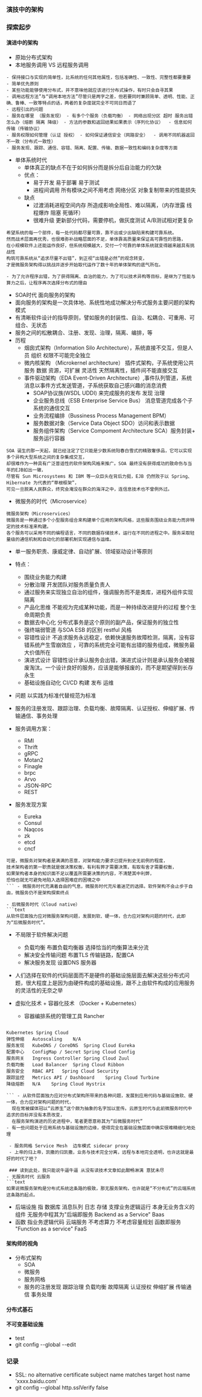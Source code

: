 ### 演技中的架构 

### 探索起步  
#### 演进中的架构  
 - 原始分布式架构  
 - 本地服务调用 VS 远程服务调用  
 ```text
 - 保持接口与实现的简单性，比系统的任何其他属性，包括准确性、一致性、完整性都要重要  
- 简单优先原则  
- 某些功能能够使用分布式，并不意味他就应该进行分布式操作，有时只会自寻其果  
- 调用远程方法”与“调用本地方法”尽管只是两字之差，但若要同时兼顾简单、透明、性能、正确、鲁棒、一致等特点的话，两者的复杂度就完全不可同日而语了  
- 远程引出的问题  
 - 服务在哪里 （服务发现） - 有多个个服务（负载均衡） - 网络出现分区 超时 服务出错怎么办（熔断 隔离 降级） - 方法的参数和返回结果如果表示（序列化协议）  - 信息如何传输（传输协议）  
 - 服务权限如何管理（认证 授权） - 如何保证通信安全（网路安全）  - 调用不同机器返回不一致（分布式一致性）  
- 服务发现、跟踪、通信、容错、隔离、配置、传输、数据一致性和编码复杂度等方面  
```  
  
- 单体系统时代  
  - 单体真正的缺点不在于如何拆分而是拆分后自治能力的欠缺   
  - 优点：  
    - 易于开发 易于部署 易于测试   
    - 进程间调用 所有模块之间不用考虑 网络分区 对象复制带来的性能损失  
  - 缺点  
    - 过渡消耗进程空间内存 所造成影响全局性、难以隔离，（内存泄露 线程爆炸 阻塞 死循环）  
    - 很难升级 更新部分代码，需要停机，做灰度测试 A/B测试相对更复杂  
      
```text  
希望系统的每一个部件，每一处代码都尽量可靠，靠不出或少出缺陷来构建可靠系统。  
然而战术层面再优秀，也很难弥补战略层面的不足，单体靠高质量来保证高可靠性的思路，  
在小规模软件上还能运作良好，但系统规模越大，交付一个可靠的单体系统就变得越来越具有挑战性  
构筑可靠系统从“追求尽量不出错”，到正视“出错是必然”的观念转变，  
才是微服务架构得以挑战并逐步开始取代运作了数十年的单体架构的底气所在。  
  
- 为了允许程序出错，为了获得隔离、自治的能力，为了可以技术异构等目标，是继为了性能与算力之后，让程序再次选择分布式的理由  
```   
- SOA时代 面向服务的架构  
 - 面向服务的架构是一次具体地、系统性地成功解决分布式服务主要问题的架构模式  
 - 有清晰软件设计的指导原则，譬如服务的封装性、自治、松耦合、可重用、可组合、无状态  
 - 服务之间的松散耦合、注册、发现、治理，隔离、编排，等  
 - 历程  
    - 烟囱式架构（Information Silo Architecture），系统直接不交互，但是人员 组织 权限不可能完全独立  
    - 微内核架构 （Microkernel architecture） 插件式架构，子系统使用公共服务 数据 资源，可扩展 灵活性 天然隔离性，插件间不能直接交互  
    - 事件驱动架构（EDA Event-Driven Architecture）,事件队列管道，系统消息以事件方式发送管道，子系统获取自己感兴趣的消息消费  
      - SOAP协议族(WSDL UDDI) 来完成服务的发布 发现 治理  
      - 企业服务总线（ESB Enterprise Service Bus） 消息管道完成各个子系统的通信交互  
      - 业务流程编排（Bussiness Process Management BPM）  
      - 服务数据对象（Service Data Object SDO）访问和表示数据  
      - 服务组件架构（Service Compoment Architecture SCA）服务封装+ 服务运行容器  
```text  
SOA 诞生的那一天起，就已经注定了它只能是少数系统阳春白雪式的精致奢侈品，它可以实现多个异构大型系统之间的复杂集成交互，  
却很难作为一种具有广泛普适性的软件架构风格来推广。SOA 最终没有获得成功的致命伤与当年的EJB如出一辙，  
尽管有 Sun Microsystems 和 IBM 等一众巨头在背后力挺，EJB 仍然败于以 Spring、Hibernate 为代表的“草根框架”，  
可见一旦脱离人民群众，终究会淹没在群众的海洋之中，连信息技术也不曾例外过。  
```  
  
- 微服务的时代（Microservice）  
```text  
微服务架构（Microservices）  
微服务是一种通过多个小型服务组合来构建单个应用的架构风格，这些服务围绕业务能力而非特定的技术标准来构建。  
各个服务可以采用不同的编程语言，不同的数据存储技术，运行在不同的进程之中。服务采取轻量级的通信机制和自动化的部署机制实现通信与运维。  
```  
- 单一服务职责、康威定律、自动扩展、领域驱动设计等原则  
- 特点：  
  - 围绕业务能力构建   
  - 分散治理 开发团队对服务质量负责人  
  - 通过服务来实现独立自治的组件，强调服务而不是类库，进程外组件实现隔离  
  - 产品化思维 不能视为完成某种功能，而是一种持续改进提升的过程 整个生命周期负责  
  - 数据去中心化 分布式事务是这个原则的副产品，保证服务的独立性  
  - 强终端弱管道 与SOA ESB 的区别 restful 风格  
  - 容错性设计 不追求服务永远稳定，依赖快速服务故障检测，隔离，没有容错系统产生雪崩效应 ，可靠的系统完全可能有出错的服务组成，微服务最大价值所在  
  - 演进式设计  容错性设计承认服务会出错，演进式设计则是承认服务会被报废淘汰。一个设计良好的服务，应该是能够报废的，而不是期望得到长存永生  
  - 基础设施自动化 CI/CD 构建 发布 运维  
    
 - 问题 以实践为标准代替规范为标准   
 - 服务的注册发现、跟踪治理、负载均衡、故障隔离、认证授权、伸缩扩展、传输通信、事务处理  
 - 服务调用方案：  
    - RMI  
    - Thrift  
    - gRPC  
    - Motan2  
    - Finagle  
    - brpc  
    - Arvo  
    - JSON-RPC  
    - REST  
 - 服务发现方案  
    - Eureka  
    - Consul  
    - Naqcos  
    - zk  
    - etcd  
    - cncf  
 ```text作为一个普通的服务开发者，作为一个“螺丝钉”式的程序员，微服务架构是友善的。  
可是，微服务对架构者是满满的恶意，对架构能力要求已提升到史无前例的程度，  
技术架构者的第一职责就是做决策权衡，有利有弊才需要决策，有取有舍才需要权衡，  
如果架构者本身的知识面不足以覆盖所需要决策的内容，不清楚其中利弊，  
恐怕也就无可避免地陷入选择困难症的困境之中  
``` - 微服务时代充满着自由的气息，微服务时代充斥着迷茫的选择。软件架构不会止步于自由，微服务仍不是架构探索终点  
  
- 后微服务时代（Cloud native）  
```text  
从软件层面独力应对微服务架构问题，发展到软、硬一体，合力应对架构问题的时代，此即为“后微服务时代”。  
```  
 - 不局限于软件解决问题         
    - 负载均衡 布置负载均衡器 选择恰当的均衡算法来分流  
    - 解决安全传输问题 布置TLS 传输链路，配置CA  
    - 解决服务发现 设置DNS 服务器  
 - 人们选择在软件的代码层面而不是硬件的基础设施层面去解决这些分布式问题，很大程度上是因为由硬件构成的基础设施，跟不上由软件构成的应用服务的灵活性的无奈之举     
  
 - 虚拟化技术 + 容器化技术 （Docker + Kubernetes）  
    - 容器编排系统的管理工具 Rancher  
      
```text  
  
Kubernetes Spring Cloud  
弹性伸缩   Autoscaling    N/A  
服务发现   KubeDNS / CoreDNS  Spring Cloud Eureka  
配置中心   ConfigMap / Secret Spring Cloud Config  
服务网关   Ingress Controller Spring Cloud Zuul  
负载均衡   Load Balancer  Spring Cloud Ribbon  
服务安全   RBAC API   Spring Cloud Security  
跟踪监控   Metrics API / Dashboard    Spring Cloud Turbine  
降级熔断   N/A    Spring Cloud Hystrix  
  
``` - 从软件层面独力应对分布式架构所带来的各种问题，发展到应用代码与基础设施软、硬一体，合力应对架构问题的时代，  
  现在常被媒体冠以“云原生”这个颇为抽象的名字加以宣传。云原生时代与此前微服务时代中追求的目标并没有本质改变，  
  在服务架构演进的历史进程中，笔者更愿意称其为“后微服务时代”  
- 有一些问题处于应用系统与基础设施的边缘，使得完全在基础设施层面中确实很难精细化地处理  
  
 - 服务网格 Service Mesh  边车模式 sidecar proxy   
 - 上帝的归上帝，凯撒的归凯撒，业务与技术完全分离，远程与本地完全透明，也许这就是最好的时代了吧？  
   
 ### 读到此处，我只能说牛逼牛逼 从没有读技术文章如此酣畅淋漓 意犹未尽   
- 无服务时代 云服务  
```text  
如果说微服务架构是分布式系统这条路的极致，那无服务架构，也许就是“不分布式”的云端系统这条路的起点。  
```  
 - 后端设施 指 数据库 消息队列 日志 存储 支撑业务逻辑运行 本身无业务含义的组件 无服务中程其为"后端即服务 Backend as a Service" Baas  
 - 函数 指业务逻辑代码 云端服务 不考虑算力 不考虑容量规划  函数即服务 "Function as a service" FaaS   
  
  
  
#### 架构师的视角  
- 分布式架构  
  - SOA   
  - 微服务  
  - 服务网格  
  - 服务的注册发现 跟踪治理 负载均衡 故障隔离 认证授权 伸缩扩展 传输通信 事务处理  
#### 分布式基石  
#### 不可变基础设施  
  
  
- test  
- git config --global --edit  
### 记录  
- SSL: no alternative certificate subject name matches target host name 'xxxx.baidu.com'  
- git config --global http.sslVerify false